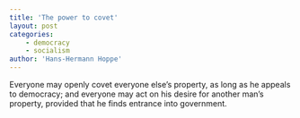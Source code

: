 ```yaml
---
title: 'The power to covet'
layout: post
categories:
    - democracy
    - socialism
author: 'Hans-Hermann Hoppe'
---
```


Everyone may openly covet everyone else’s property, as long as he appeals to democracy; and everyone may act on his desire for another man’s property, provided that he finds entrance into government.